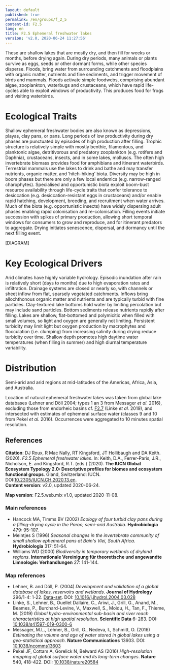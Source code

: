 ```yaml
---
layout: default
published: true
permalink: /en/groups/f_2_5
content-id: F2.5
lang: en
title: F2.5 Ephemeral freshwater lakes
version: 'v2.0, 2020-06-24 11:27:56'
---
```


These are shallow lakes that are mostly dry, and then fill for weeks or months, before drying again. During dry periods, many animals or plants survive as eggs, seeds or other dormant forms, while other species disperse. Floods, bring water from surrounding catchments and floodplains with organic matter, nutrients and fine sediments, and trigger movement of birds and mammals. Floods activate simple foodwebs, comprising abundant algae, zooplankton, waterbugs and crustaceans, which have rapid life-cycles able to exploit windows of productivity. This produces food for frogs and visiting waterbirds.

# Ecological Traits
 
Shallow ephemeral freshwater bodies are also known as depressions, playas, clay pans, or pans. Long periods of low productivity during dry phases are punctuated by episodes of high production after filling. Trophic structure is relatively simple with mostly benthic, filamentous, and planktonic algae, detritivorous and predatory zooplankton (e.g. rotifers and Daphnia), crustaceans, insects, and in some lakes, molluscs. The often high invertebrate biomass provides food for amphibians and itinerant waterbirds. Terrestrial mammals use the lakes to drink and bathe and may transfer nutrients, organic matter, and ’hitch-hiking’ biota. Diversity may be high in boom phases but there are only a few local endemics (e.g. narrow-ranged charophytes). Specialised and opportunistic biota exploit boom-bust resource availability through life-cycle traits that confer tolerance to desiccation (e.g. desiccation-resistant eggs in crustaceans) and/or enable rapid hatching, development, breeding, and recruitment when water arrives. Much of the biota (e.g. opportunistic insects) have widely dispersing adult phases enabling rapid colonisation and re-colonisation. Filling events initiate succession with spikes of primary production, allowing short temporal windows for consumers to grow and reproduce, and for itinerant predators to aggregate. Drying initiates senescence, dispersal, and dormancy until the next filling event.

[DIAGRAM]

# Key Ecological Drivers
 
Arid climates have highly variable hydrology. Episodic inundation after rain is relatively short (days to months) due to high evaporation rates and infiltration. Drainage systems are closed or nearly so, with channels or sheet inflow from flat, sparsely vegetated catchments. Inflows bring allochthonous organic matter and nutrients and are typically turbid with fine particles. Clay-textured lake bottoms hold water by limiting percolation but may include sand particles. Bottom sediments release nutrients rapidly after filling. Lakes are shallow, flat-bottomed and polymicitic when filled with small volumes, so light and oxygen are generally not limiting. Persistent turbidity may limit light but oxygen production by macrophytes and flocculation (i.e. clumping) from increasing salinity during drying reduce turbidity over time. Shallow depth promotes high daytime water temperatures (when filling in summer) and high diurnal temperature variability.
 
# Distribution
 
Semi-arid and arid regions at mid-latitudes of the Americas, Africa, Asia, and Australia. 

Location of natural ephemeral freshwater lakes was taken from global lake databases (Lehner and Döll 2004; types 1 an 3 from Messager _et al._ 2016), excluding those from endorheic basins cf. [F2.7](/explore/groups/F2.7) (Linke _et al._ 2019), and intersected with estimates of ephemeral surface water (classes 9 and 10 from Pekel _et al._ 2016). Occurrences were aggregated to 10 minutes spatial resolution.

## References

**Citation**: DJ Roux, R Mac Nally, RT Kingsford, JT Hollibaugh and DA Keith. (2020). *F2.5 Ephemeral freshwater lakes*. In: Keith, D.A., Ferrer-Paris, J.R., Nicholson, E. and Kingsford, R.T. (eds.) (2020). **The IUCN Global Ecosystem Typology 2.0: Descriptive profiles for biomes and ecosystem functional groups**. Gland, Switzerland: IUCN. DOI:[10.2305/IUCN.CH.2020.13.en](https://doi.org/10.2305/IUCN.CH.2020.13.en).  
**Content version**: v2.0, updated 2020-06-24.

**Map version**: F2.5.web.mix v1.0, updated 2020-11-08.

### Main references
* Hancock MA, Timms BV  (2002) *Ecology of four turbid clay pans during a filling-drying cycle in the Paroo, semi-arid Australia*. **Hydrobiologia** 479: 95-107.
* Meintjes S  (1996) *Seasonal changes in the invertebrate community of small shallow ephemeral pans at Bain's Vlei, South Africa*. **Hydrobiologia** 317: 51-64.
* Williams WD  (2000) *Biodiversity in temporary wetlands of dryland regions*. **Internationale Vereinigung für theoretische und angewandte Limnologie: Verhandlungen** 27: 141-144.

### Map references
* Lehner, B. and Döll, P.  (2004) *Development and validation of a global database of lakes, reservoirs and wetlands*. **Journal of Hydrology** 296/1-4: 1-22. [Data-set](https://www.worldwildlife.org/pages/global-lakes-and-wetlands-database). DOI: [10.1016/j.jhydrol.2004.03.028](http://doi.org/10.1016/j.jhydrol.2004.03.028)
* Linke, S., Lehner, B., Ouellet Dallaire, C., Ariwi, J., Grill, G., Anand, M., Beames, P., Burchard-Levine, V., Maxwell, S., Moidu, H., Tan, F., Thieme, M.  (2019) *Global hydro-environmental sub-basin and river reach characteristics at high spatial resolution*. **Scientific Data** 6: 283. DOI: [10.1038/s41597-019-0300-6](http://doi.org/10.1038/s41597-019-0300-6)
* Messager, M.L., Lehner, B., Grill, G., Nedeva, I., Schmitt, O.  (2016) *Estimating the volume and age of water stored in global lakes using a geo-statistical approach*. **Nature Communications** 13603. DOI: [10.1038/ncomms13603](http://doi.org/10.1038/ncomms13603)
* Pekel JF, Cottam A, Gorelick N, Belward AS (2016) *High-resolution mapping of global surface water and its long-term changes*. **Nature** 540, 418-422. DOI: [10.1038/nature20584](http://doi.org/10.1038/nature20584)
